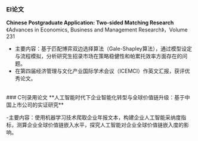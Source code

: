 ### EI论文
**Chinese Postgraduate Application: Two-sided Matching Research**<br>
《Advances in Economics, Business and Management Research》，Volume 231
- 主要内容：基于匹配博弈双边选择算法（Gale-Shapley算法），通过模型设定与流程模拟，分析研究生招录市场在策略稳健性和帕累托效率方面存在的问题。
- 在第四届经济管理与文化产业国际学术会议（ICEMCI）作英文汇报，获评优秀论文。
<br>
### C刊录用论文
**人工智能时代下企业智能化转型与全球价值链升级：基于中国上市公司的实证研究**<br>

-主要内容：使用机器学习技术爬取企业年报文本，构建企业人工智能采纳度指标，测算企业全球价值链嵌入水平，探究人工智能对企业全球价值链嵌入度的影响。

<br>


